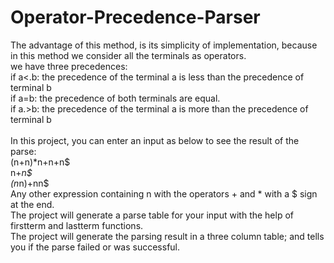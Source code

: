 # Operator-Precedence-Parser
The advantage of this method, is its simplicity of implementation, because in this method we consider all the terminals as operators. <br />we have three precedences:<br />
if a<.b: the precedence of the terminal a is less than the precedence of terminal b <br />
if a=b: the precedence of both terminals are equal. <br />
if a.>b: the precedence of the terminal a is more than the precedence of terminal b <br />
<br />
In this project, you can enter an input as below to see the result of the parse:<br />
(n+n)*n+n+n$ <br />
n+*n$ <br />
(n*n)+nn$ <br />
Any other expression containing n with the operators + and * with a $ sign at the end.<br />
The project will generate a parse table for your input with the help of firstterm and lastterm functions.<br />
The project will generate the parsing result in a three column table; and tells you if the parse failed or was successful.<br />


